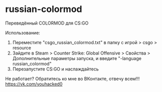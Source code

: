# russian-colormod
Переведённый COLORMOD для CS:GO


Использование: 
1. Переместите "csgo_russian_colormod.txt" в папку с игрой > csgo > resource
2. Зайдите в Steam > Counter Strike: Global Offensive > Свойства > Дополнительные параметры запуска, и введите "-language russian_colormod"
3. Перезапустите CS:GO и наслаждайтесь

Не работает?
Обратитесь ко мне во ВКонтакте, отвечу всем!!!
https://vk.com/youhacked0

